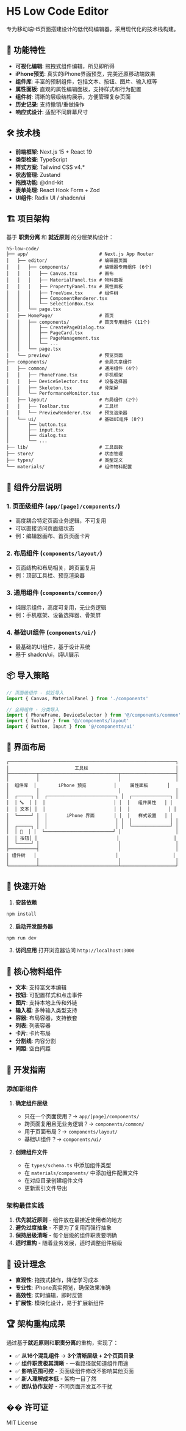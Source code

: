 # H5 Low Code Editor

专为移动端H5页面搭建设计的低代码编辑器，采用现代化的技术栈构建。

## 🚀 功能特性

- **可视化编辑**: 拖拽式组件编辑，所见即所得
- **iPhone预览**: 真实的iPhone界面预览，完美还原移动端效果
- **组件库**: 丰富的预制组件，包括文本、按钮、图片、输入框等
- **属性面板**: 直观的属性编辑面板，支持样式和行为配置
- **组件树**: 清晰的层级结构展示，方便管理复杂页面
- **历史记录**: 支持撤销/重做操作
- **响应式设计**: 适配不同屏幕尺寸

## 🛠️ 技术栈

- **前端框架**: Next.js 15 + React 19
- **类型检查**: TypeScript
- **样式方案**: Tailwind CSS v4.*
- **状态管理**: Zustand
- **拖拽功能**: @dnd-kit
- **表单处理**: React Hook Form + Zod
- **UI组件**: Radix UI / shadcn/ui

## 🏗️ 项目架构

基于 **职责分离** 和 **就近原则** 的分层架构设计：

```
h5-low-code/
├── app/                          # Next.js App Router
│   ├── editor/                   # 编辑器页面
│   │   ├── components/           # 编辑器专用组件 (6个)
│   │   │   ├── Canvas.tsx        # 画布
│   │   │   ├── MaterialPanel.tsx # 物料面板
│   │   │   ├── PropertyPanel.tsx # 属性面板
│   │   │   ├── TreeView.tsx      # 组件树
│   │   │   ├── ComponentRenderer.tsx
│   │   │   └── SelectionBox.tsx
│   │   └── page.tsx
│   ├── HomePage/                 # 首页
│   │   ├── components/           # 首页专用组件 (11个)
│   │   │   ├── CreatePageDialog.tsx
│   │   │   ├── PageCard.tsx
│   │   │   ├── PageManagement.tsx
│   │   │   └── ...
│   │   └── page.tsx
│   └── preview/                  # 预览页面
├── components/                   # 全局共享组件
│   ├── common/                   # 通用组件 (4个)
│   │   ├── PhoneFrame.tsx        # 手机框架
│   │   ├── DeviceSelector.tsx    # 设备选择器
│   │   ├── Skeleton.tsx          # 骨架屏
│   │   └── PerformanceMonitor.tsx
│   ├── layout/                   # 布局组件 (2个)
│   │   ├── Toolbar.tsx           # 工具栏
│   │   └── PreviewRenderer.tsx   # 预览渲染器
│   └── ui/                       # 基础UI组件 (8个)
│       ├── button.tsx
│       ├── input.tsx
│       ├── dialog.tsx
│       └── ...
├── lib/                          # 工具函数
├── store/                        # 状态管理
├── types/                        # 类型定义
└── materials/                    # 组件物料配置
```

## 🎯 组件分层说明

### 1. **页面级组件** (`app/[page]/components/`)
- 高度耦合特定页面业务逻辑，不可复用
- 可以直接访问页面级状态
- 例：编辑器画布、首页页面卡片

### 2. **布局组件** (`components/layout/`)
- 页面结构和布局相关，跨页面复用
- 例：顶部工具栏、预览渲染器

### 3. **通用组件** (`components/common/`)
- 纯展示组件，高度可复用，无业务逻辑
- 例：手机框架、设备选择器、骨架屏

### 4. **基础UI组件** (`components/ui/`)
- 最基础的UI组件，基于设计系统
- 基于 shadcn/ui，纯UI展示

## 📦 导入策略

```typescript
// 页面级组件 - 就近导入
import { Canvas, MaterialPanel } from './components'

// 全局组件 - 分类导入
import { PhoneFrame, DeviceSelector } from '@/components/common'
import { Toolbar } from '@/components/layout'
import { Button, Input } from '@/components/ui'
```

## 📱 界面布局

```
┌─────────────────────────────────────────────────────────────┐
│                        工具栏                                │
├──────────┬─────────────────────────────┬────────────────────┤
│          │                             │                    │
│  组件库  │        iPhone 预览          │     属性面板       │
│          │                             │                    │
│  ┌─────┐ │  ┌─────────────────────────┐ │  ┌──────────────┐ │
│  │ 🔤  │ │  │                         │ │  │   组件属性   │ │
│  │ 文本│ │  │                         │ │  │              │ │
│  └─────┘ │  │       iPhone 界面       │ │  │   样式设置   │ │
│          │  │                         │ │  │              │ │
│  ┌─────┐ │  │                         │ │  └──────────────┘ │
│  │ 🔘  │ │  └─────────────────────────┘ │                    │
│  │ 按钮│ │                             │                    │
│  └─────┘ │                             │                    │
├──────────┤                             │                    │
│ 组件树   │                             │                    │
│          │                             │                    │
└──────────┴─────────────────────────────┴────────────────────┘
```

## 🚀 快速开始

1. **安装依赖**
```bash
npm install
```

2. **启动开发服务器**
```bash
npm run dev
```

3. **访问应用**
打开浏览器访问 `http://localhost:3000`

## 🎨 核心物料组件

- **文本**: 支持富文本编辑
- **按钮**: 可配置样式和点击事件
- **图片**: 支持本地上传和外链
- **输入框**: 多种输入类型支持
- **容器**: 布局容器，支持嵌套
- **列表**: 列表容器
- **卡片**: 卡片布局
- **分割线**: 内容分割
- **间距**: 空白间距

## 🔧 开发指南

### 添加新组件

1. **确定组件层级**
   - 只在一个页面使用？→ `app/[page]/components/`
   - 跨页面复用且无业务逻辑？→ `components/common/`
   - 用于页面布局？→ `components/layout/`
   - 基础UI组件？→ `components/ui/`

2. **创建组件文件**
   - 在 `types/schema.ts` 中添加组件类型
   - 在 `materials/components/` 中添加组件配置文件
   - 在对应目录创建组件文件
   - 更新索引文件导出

### 架构最佳实践

1. **优先就近原则** - 组件放在最接近使用者的地方
2. **避免过度抽象** - 不要为了复用而强行抽象
3. **保持层级清晰** - 每个层级的组件职责要明确
4. **适时重构** - 随着业务发展，适时调整组件层级

## 🎯 设计理念

- **直观性**: 拖拽式操作，降低学习成本
- **专业性**: iPhone真实预览，确保效果准确
- **高效性**: 实时编辑，即时反馈
- **扩展性**: 模块化设计，易于扩展新组件

## 🏆 架构重构成果

通过基于**就近原则**和**职责分离**的重构，实现了：

- ✅ **从16个混乱组件** → **3个清晰层级 + 2个页面目录**
- ✅ **组件职责极其清晰** - 一看路径就知道组件用途
- ✅ **影响范围可控** - 页面级组件修改不影响其他页面
- ✅ **新人理解成本低** - 架构一目了然
- ✅ **团队协作友好** - 不同页面开发互不干扰

## �� 许可证

MIT License 